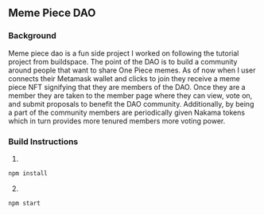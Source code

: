 <h2>Meme Piece DAO</h2>


<h3>Background</h3>
Meme piece dao is a fun side project I worked on following the tutorial project from buildspace. The point of the DAO is to build a community around people that want to share One Piece memes. As of now when I user connects their Metamask wallet and clicks to join they receive a meme piece NFT signifying that they are members of the DAO. Once they are a member they are taken to the member page where they can view, vote on, and submit proposals to benefit the DAO community. Additionally, by being a part of the community members are periodically given Nakama tokens which in turn provides more tenured members more voting power.



<h3>Build Instructions</h3>

1.

```bash 
npm install
```
2.

```bash
npm start
```



